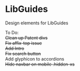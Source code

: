 # LibGuides
Design elements for LibGuides

To Do: <br>
<s>Clean up Patent divs</s><br>
<s>Fix affix-top issue</s><br>
<s>Add Intro</s><br>
<s>Fix search button</s><br>
Add glyphicon to accordions<br>
<s>Hide navbar on mobile .hidden-xs</s>
